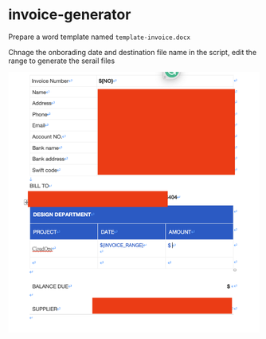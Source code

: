 # invoice-generator

Prepare a word template named `template-invoice.docx`

Chnage the onborading date and destination file name in the script, edit the range to generate the serail files

![image info](./template.png)
